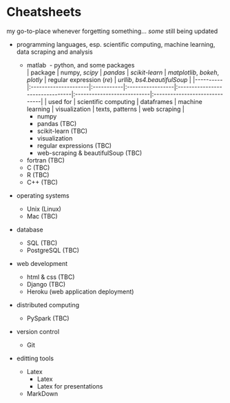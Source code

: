 # Cheatsheets
my go-to-place whenever forgetting something... _some_ still being updated

* programming languages, esp. scientific computing, machine learning, data scraping and analysis
  - matlab
  - python, and some packages  
| package  | numpy, _scipy_       | _pandas_   | _scikit-learn_   | _matplotlib_, _bokeh_, _plotly_ | regular expression (_re_) | _urllib_, _bs4.beautifulSoup_ |
|----------|:---------------------|:-----------|:-----------------|:--------------------------------|:---------------------------|:------------------------------|
| used for | scientific computing | dataframes | machine learning | visualization                   | texts, patterns           | web scraping                  |
    * numpy
    * pandas (TBC)
    * scikit-learn (TBC)
    * visualization
    * regular expressions (TBC)
    * web-scraping & beautifulSoup (TBC)
  - fortran (TBC)
  - C (TBC)
  - R (TBC)
  - C++ (TBC)

* operating systems
  - Unix (Linux)
  - Mac (TBC)

* database
  - SQL (TBC)
  - PostgreSQL (TBC)

* web development
  - html & css (TBC)
  - Django (TBC)
  - Heroku (web application deployment)

* distributed computing
  - PySpark (TBC)

* version control
  - Git

* editting tools
  - Latex
    * Latex
    * Latex for presentations
  - MarkDown
